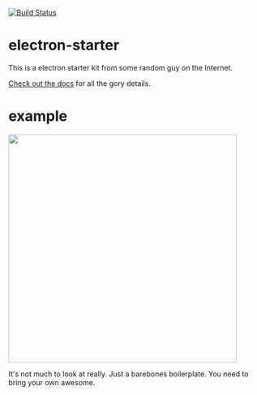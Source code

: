 [![Build Status](https://semaphoreci.com/api/v1/infinite-steve/electron-starter/branches/master/shields_badge.svg)](https://semaphoreci.com/infinite-steve/electron-starter)

# electron-starter

This is a electron starter kit from some random guy on the Internet.

[Check out the docs](https://skellock.github.io/electron-starter) for all the gory details.

# example

<img src='./docs/demo.gif' width='450' />

It's not much to look at really. Just a barebones boilerplate. You need to bring your own awesome.

